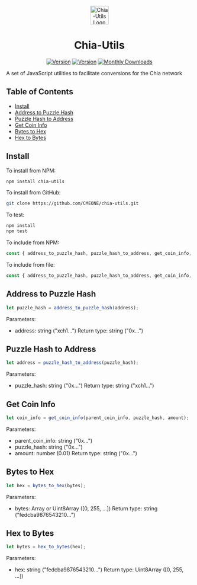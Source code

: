 <p align="center">
  <a href="https://chia.togatech.org/" target="_blank" rel="noopener noreferrer">
    <img src="https://chia.togatech.org/favicon.ico" width="50" alt="Chia-Utils Logo">
  </a>
</p>

<h1 align="center">Chia-Utils</h1>
<p align="center">
  <a href="https://www.npmjs.com/package/chia-utils"><img src="https://img.shields.io/npm/v/chia-utils.svg?sanitize=true" alt="Version"></a>
  <a href="https://www.npmjs.com/package/chia-utils"><img src="https://img.shields.io/npm/l/chia-utils.svg?sanitize=true" alt="Version"></a>
  <a href="https://www.npmjs.com/package/chia-utils"><img src="https://img.shields.io/npm/dm/chia-utils.svg?sanitize=true" alt="Monthly Downloads"></a>
</p>

A set of JavaScript utilities to facilitate conversions for the Chia network

## Table of Contents
- [Install](https://github.com/CMEONE/chia-utils#install)
- [Address to Puzzle Hash](https://github.com/CMEONE/chia-utils#address-to-puzzle-hash)
- [Puzzle Hash to Address](https://github.com/CMEONE/chia-utils#puzzle-hash-to-address)
- [Get Coin Info](https://github.com/CMEONE/chia-utils#get-coin-info)
- [Bytes to Hex](https://github.com/CMEONE/chia-utils#get-coin-info)
- [Hex to Bytes](https://github.com/CMEONE/chia-utils#get-coin-info)

## Install
To install from NPM:
```bash
npm install chia-utils
```

To install from GitHub:
```bash
git clone https://github.com/CMEONE/chia-utils.git
```

To test:
```bash
npm install
npm test
```

To include from NPM:
```javascript
const { address_to_puzzle_hash, puzzle_hash_to_address, get_coin_info, bytes_to_hex, hex_to_bytes } = require("chia-utils");
```

To include from file:
```javascript
const { address_to_puzzle_hash, puzzle_hash_to_address, get_coin_info, bytes_to_hex, hex_to_bytes } = require("./chia-utils.js");
```

## Address to Puzzle Hash
```javascript
let puzzle_hash = address_to_puzzle_hash(address);
```
Parameters:
- address: string ("xch1...")
Return type: string ("0x...")

## Puzzle Hash to Address
```javascript
let address = puzzle_hash_to_address(puzzle_hash);
```
Parameters:
- puzzle_hash: string ("0x...")
Return type: string ("xch1...")

## Get Coin Info
```javascript
let coin_info = get_coin_info(parent_coin_info, puzzle_hash, amount);
```
Parameters:
- parent_coin_info: string ("0x...")
- puzzle_hash: string ("0x...")
- amount: number (0.01)
Return type: string ("0x...")

## Bytes to Hex
```javascript
let hex = bytes_to_hex(bytes);
```
Parameters:
- bytes: Array or Uint8Array ([0, 255, ...])
Return type: string ("fedcba9876543210...")

## Hex to Bytes
```javascript
let bytes = hex_to_bytes(hex);
```
Parameters:
- hex: string ("fedcba9876543210...")
Return type: Uint8Array ([0, 255, ...])